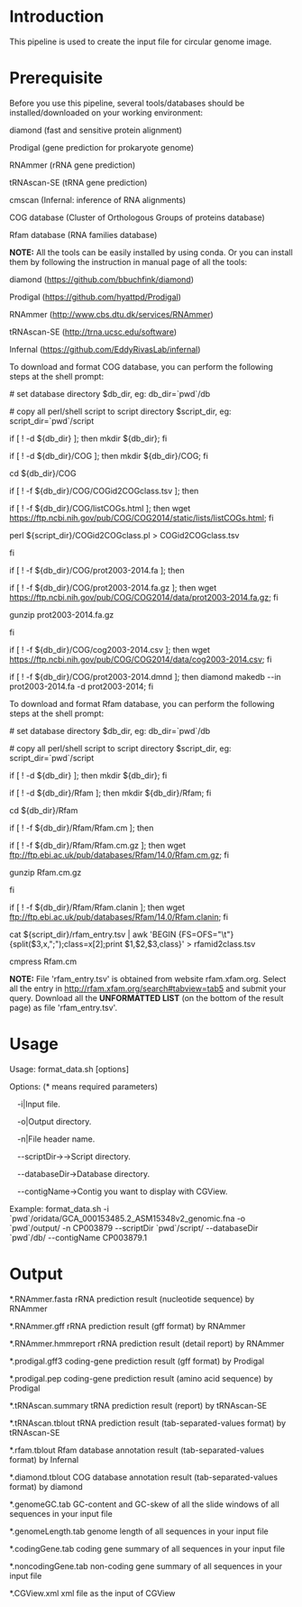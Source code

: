# Introduction

This pipeline is used to create the input file for circular genome image.

# Prerequisite

Before you use this pipeline, several tools/databases should be
installed/downloaded on your working environment:

diamond (fast and sensitive protein alignment)

Prodigal (gene prediction for prokaryote genome)

RNAmmer (rRNA gene prediction)

tRNAscan-SE (tRNA gene prediction)

cmscan (Infernal: inference of RNA alignments)

COG database (Cluster of Orthologous Groups of proteins database)

Rfam database (RNA families database)

**NOTE:** All the tools can be easily installed by using conda. Or you can
install them by following the instruction in manual page of all the tools:

diamond (https://github.com/bbuchfink/diamond)

Prodigal (https://github.com/hyattpd/Prodigal)

RNAmmer (http://www.cbs.dtu.dk/services/RNAmmer)

tRNAscan-SE (http://trna.ucsc.edu/software)

Infernal (https://github.com/EddyRivasLab/infernal)

To download and format COG database, you can perform the following steps at the
shell prompt:

\# set database directory \$db_dir, eg: db_dir=\`pwd\`/db

\# copy all perl/shell script to script directory \$script_dir, eg:
script_dir=\`pwd\`/script

if [ ! -d \${db_dir} ]; then mkdir \${db_dir}; fi

if [ ! -d \${db_dir}/COG ]; then mkdir \${db_dir}/COG; fi

cd \${db_dir}/COG

if [ ! -f \${db_dir}/COG/COGid2COGclass.tsv ]; then

if [ ! -f \${db_dir}/COG/listCOGs.html ]; then wget
https://ftp.ncbi.nih.gov/pub/COG/COG2014/static/lists/listCOGs.html; fi

perl \${script_dir}/COGid2COGclass.pl \> COGid2COGclass.tsv

fi

if [ ! -f \${db_dir}/COG/prot2003-2014.fa ]; then

if [ ! -f \${db_dir}/COG/prot2003-2014.fa.gz ]; then wget
https://ftp.ncbi.nih.gov/pub/COG/COG2014/data/prot2003-2014.fa.gz; fi

gunzip prot2003-2014.fa.gz

fi

if [ ! -f \${db_dir}/COG/cog2003-2014.csv ]; then wget
https://ftp.ncbi.nih.gov/pub/COG/COG2014/data/cog2003-2014.csv; fi

if [ ! -f \${db_dir}/COG/prot2003-2014.dmnd ]; then diamond makedb --in
prot2003-2014.fa -d prot2003-2014; fi

To download and format Rfam database, you can perform the following steps at the
shell prompt:

\# set database directory \$db_dir, eg: db_dir=\`pwd\`/db

\# copy all perl/shell script to script directory \$script_dir, eg:
script_dir=\`pwd\`/script

if [ ! -d \${db_dir} ]; then mkdir \${db_dir}; fi

if [ ! -d \${db_dir}/Rfam ]; then mkdir \${db_dir}/Rfam; fi

cd \${db_dir}/Rfam

if [ ! -f \${db_dir}/Rfam/Rfam.cm ]; then

if [ ! -f \${db_dir}/Rfam/Rfam.cm.gz ]; then wget
ftp://ftp.ebi.ac.uk/pub/databases/Rfam/14.0/Rfam.cm.gz; fi

gunzip Rfam.cm.gz

fi

if [ ! -f \${db_dir}/Rfam/Rfam.clanin ]; then wget
ftp://ftp.ebi.ac.uk/pub/databases/Rfam/14.0/Rfam.clanin; fi

cat \${script_dir}/rfam_entry.tsv \| awk 'BEGIN
{FS=OFS="\\t"}{split(\$3,x,";");class=x[2];print \$1,\$2,\$3,class}' \>
rfamid2class.tsv

cmpress Rfam.cm

**NOTE:** File 'rfam_entry.tsv' is obtained from website rfam.xfam.org. Select
all the entry in http://rfam.xfam.org/search#tabview=tab5 and submit your
query. Download all the **UNFORMATTED LIST** (on the bottom of the result page)
as file 'rfam_entry.tsv'.

# Usage

Usage: format_data.sh [options]

Options: (\* means required parameters)

&emsp;\-i|Input file.

&emsp;\-o|Output directory.

&emsp;\-n|File header name.

&emsp;\--scriptDir→→Script directory.

&emsp;\--databaseDir→Database directory.

&emsp;\--contigName→Contig you want to display with CGView.

Example: format_data.sh -i
\`pwd\`/oridata/GCA_000153485.2_ASM15348v2_genomic.fna -o \`pwd\`/output/ -n
CP003879 --scriptDir \`pwd\`/script/ --databaseDir \`pwd\`/db/ --contigName
CP003879.1

# Output

\*.RNAmmer.fasta rRNA prediction result (nucleotide sequence) by RNAmmer

\*.RNAmmer.gff rRNA prediction result (gff format) by RNAmmer

\*.RNAmmer.hmmreport rRNA prediction result (detail report) by RNAmmer

\*.prodigal.gff3 coding-gene prediction result (gff format) by Prodigal

\*.prodigal.pep coding-gene prediction result (amino acid sequence) by Prodigal

\*.tRNAscan.summary tRNA prediction result (report) by tRNAscan-SE

\*.tRNAscan.tblout tRNA prediction result (tab-separated-values format) by
tRNAscan-SE

\*.rfam.tblout Rfam database annotation result (tab-separated-values format) by
Infernal

\*.diamond.tblout COG database annotation result (tab-separated-values format)
by diamond

\*.genomeGC.tab GC-content and GC-skew of all the slide windows of all sequences
in your input file

\*.genomeLength.tab genome length of all sequences in your input file

\*.codingGene.tab coding gene summary of all sequences in your input file

\*.noncodingGene.tab non-coding gene summary of all sequences in your input file

\*.CGView.xml xml file as the input of CGView
